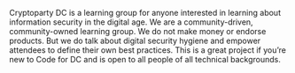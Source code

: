 Cryptoparty DC is a learning group for anyone interested in learning about information security in the digital age. We are a community-driven, community-owned learning group. We do not make money or endorse products. But we do talk about digital security hygiene and empower attendees to define their own best practices. This is a great project if you’re new to Code for DC and is open to all people of all technical backgrounds.

